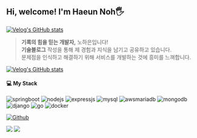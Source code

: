 ## Hi, welcome! I'm Haeun Noh🖐️

[![Velog's GitHub stats](https://velog-readme-stats.vercel.app/api/badge?name=Haeun's%20Velog)](https://velog.io/1109_haeun/posts) 

<!-- <img src ="https://github-readme-streak-stats.herokuapp.com/?user=haeunNoh06&theme=merko&hide_border=true&background=FFFFFF00"> --> 

> **기록의 힘을 믿는 개발자,** 노하은입니다! <br>
> **기술블로그** 작성을 통해 제 경험과 지식을 남기고 공유하고 있습니다. <br>
> 문제점을 인식하고 해결하기 위해 서비스를 개발하는 것에 흥미를 느껴합니다.

[![Velog's GitHub stats](https://velog-readme-stats.vercel.app/api?name=1109_haeun)](https://velog.io/@1109_haeun)

 <!-- 
  <a href="https://www.instagram.com/haeunnohh"><img src="https://img.shields.io/badge/Instagram-E4405F?style=flat-square&logo=Instagram&logoColor=white"/></a>
<a href="https://velog.io/@1109_haeun"><img src="https://img.shields.io/badge/Velog-20C997?style=flat-square&logo=Velog&logoColor=white"/></a> -->

<!--
<tr>
<h3 align="center">🪄 Learning Language 🪄</h3>
<img src="https://img.shields.io/badge/C-A8B9CC?style=flat-square&logo=C&logoColor=white"/> <img src="https://img.shields.io/badge/C++-00599C?style=flat-square&logo=c%2B%2B&logoColor=white"/></a>
 <img src="https://img.shields.io/badge/CSS3-1572B6?style=flat-square&logo=CSS3&logoColor=white"/> <img src="https://img.shields.io/badge/java-FF7800?style=flat-square&logo=openJDK&logoColor=white"/> <img src="https://img.shields.io/badge/JavaScript-F7DF1E?style=flat-square&logo=JavaScript&logoColor=white"/> <img src="https://img.shields.io/badge/HTML5-E34F26?style=flat-square&logo=HTML5&logoColor=white"/> <img src="https://img.shields.io/badge/Python-3776AB?style=flat-square&logo=Python&logoColor=white"/> <img src="https://img.shields.io/badge/MySQL-4479A1?style=flat&logo=MySQL&logoColor=white"/> -->

<!--<img src="https://capsule-render.vercel.app/api?type=waving&color=BDBDC8&height=150&section=footer" />-->

#### 💻 My Stack
<!--
<code><img height="35" src="https://skills.thijs.gg/icons?i=spring&theme=light"></code>
<code><img height="35" src="https://skills.thijs.gg/icons?i=nodejs&theme=light"></code>
<code><img height="35" src="https://skills.thijs.gg/icons?i=go&theme=light"></code>
<code><img height="35" src="https://skills.thijs.gg/icons?i=django&theme=light"></code>
<code><img height="35" src="https://skills.thijs.gg/icons?i=mysql&theme=light"></code>
<code><img height="35" src="https://skills.thijs.gg/icons?i=mongodb&theme=light"></code>
<code><img height="35" src="https://skills.thijs.gg/icons?i=react&theme=light"></code>
<code><img height="35" src="https://skills.thijs.gg/icons?i=postman&theme=light"></code> -->  

![springboot](https://www.codenary.co.kr/widget/github-techstack/api?name=springboot)
![nodejs](https://www.codenary.co.kr/widget/github-techstack/api?name=nodejs)
![expressjs](https://www.codenary.co.kr/widget/github-techstack/api?name=expressjs)
![mysql](https://www.codenary.co.kr/widget/github-techstack/api?name=mysql)
![awsmariadb](https://www.codenary.co.kr/widget/github-techstack/api?name=awsmariadb)
![mongodb](https://www.codenary.co.kr/widget/github-techstack/api?name=mongodb)
![django](https://www.codenary.co.kr/widget/github-techstack/api?name=django)
![go](https://www.codenary.co.kr/widget/github-techstack/api?name=go)
![docker](https://www.codenary.co.kr/widget/github-techstack/api?name=docker) 

[![Github](https://www.codenary.co.kr/widget/github/api?username=okhagrace06)](https://www.codenary.co.kr/user-profile/detail/okhagrace06?github_ride=true&utm_source=github)

<!--
#### 💾 Databases

![MySQL](https://img.shields.io/badge/MySQL-4479A1.svg?style=flat-square&logo=mysql&logoColor=white)
![MariaDB](https://img.shields.io/badge/MariaDB-003545?style=flat-square&logo=mariadb&logoColor=white)
![MongoDB](https://img.shields.io/badge/MongoDB-%234ea94b.svg?style=flat-square&logo=mongodb&logoColor=white)
![Firebase](https://img.shields.io/badge/Firebase-a08021?style=flat-square&logo=firebase&logoColor=ffcd34)

#### 📚 Frameworks, Platforms and Libraries

![SpringBoot](https://img.shields.io/badge/SpringBoot3-%236DB33F.svg?style=flat-square&logo=spring&logoColor=white)
![NodeJS](https://img.shields.io/badge/Node.js-6DA55F?style=flat-square&logo=node.js&logoColor=white)
![Django](https://img.shields.io/badge/DJango-%23092E20.svg?style=flat-square&logo=django&logoColor=white)
![Express.js](https://img.shields.io/badge/Express.js-%23404d59.svg?style=flat-square&logo=express&logoColor=%2361DAFB)
![Nodemon](https://img.shields.io/badge/Nodemon-%23323330.svg?style=flat-square&logo=nodemon&logoColor=%BBDEAD)


#### 💻 IDEs/Tools

![IntelliJ IDEA](https://img.shields.io/badge/IntelliJ%20IDEA-000000.svg?style=flat-square&logo=intellij-idea&logoColor=white)
![GoLand](https://img.shields.io/badge/GoLand-0f0f0f?&style=flat-square&logo=goland&logoColor=white)
![PyCharm](https://img.shields.io/badge/PyCharm-143?style=flat-square&logo=pycharm&logoColor=black&color=black&labelColor=green)
![Postman](https://img.shields.io/badge/Postman-FF6C37?style=flat-square&logo=postman&logoColor=white)
![Docker Desktop](https://img.shields.io/badge/Docker%20Desktop-%230db7ed.svg?style=flat-square&logo=docker&logoColor=white)
![Swagger](https://img.shields.io/badge/-Swagger-%23Clojure?style=flat-square&logo=swagger&logoColor=white)
![Visual Studio Code](https://img.shields.io/badge/Visual%20Studio%20Code-0078d7.svg?style=flat-square&logo=visual-studio-code&logoColor=white)
![Visual Studio](https://img.shields.io/badge/Visual%20Studio-5C2D91.svg?style=flat-square&logo=visual-studio&logoColor=white)
![Android Studio](https://img.shields.io/badge/Android%20Studio-346ac1?style=flat-square&logo=android%20studio&logoColor=white)
![Eclipse](https://img.shields.io/badge/Eclipse-FE7A16.svg?style=flat-square&logo=Eclipse&logoColor=white)


#### 📋 Languages

![Java](https://img.shields.io/badge/Java-%23ED8B00.svg?style=flat-square&logo=openjdk&logoColor=white)
![HTML5](https://img.shields.io/badge/HTML5-%23E34F26.svg?style=flat-square&logo=html5&logoColor=white)
![CSS3](https://img.shields.io/badge/CSS3-%231572B6.svg?style=flat-square&logo=css3&logoColor=white)
![JavaScript](https://img.shields.io/badge/JavaScript-%23323330.svg?style=flat-square&logo=javascript&logoColor=%23F7DF1E)
![Go](https://img.shields.io/badge/Go-%2300ADD8.svg?style=flat-square&logo=go&logoColor=white)
![Python](https://img.shields.io/badge/Python-3670A0?style=flat-square&logo=python&logoColor=ffdd54)
![PHP](https://img.shields.io/badge/PHP-%23777BB4.svg?style=flat-square&logo=php&logoColor=white)
![Kotlin](https://img.shields.io/badge/Kotlin-%237F52FF.svg?style=flat-square&logo=kotlin&logoColor=white)
![C](https://img.shields.io/badge/C-%2300599C.svg?style=flat-square&logo=c&logoColor=white)
![C++](https://img.shields.io/badge/C++-%2300599C.svg?style=flat-square&logo=c%2B%2B&logoColor=white)

<!-- ![Markdown](https://img.shields.io/badge/markdown-%23000000.svg?style=flat-square&logo=markdown&logoColor=white) -->

<!--
<h3>🎋 ORM</h3>

![Hibernate](https://img.shields.io/badge/Hibernate-59666C?style=flat-square&logo=Hibernate&logoColor=white)

<h3>🥅 Other</h3>

![Docker](https://img.shields.io/badge/docker-%230db7ed.svg?style=flat-square&logo=docker&logoColor=white)
![Gradle](https://img.shields.io/badge/Gradle-02303A.svg?style=flat-square&logo=Gradle&logoColor=white)
![Notion](https://img.shields.io/badge/Notion-%23000000.svg?style=flat-square&logo=notion&logoColor=white)
![Postman](https://img.shields.io/badge/Postman-FF6C37?style=flat-square&logo=postman&logoColor=white)
![Swagger](https://img.shields.io/badge/-Swagger-%23Clojure?style=flat-square&logo=swagger&logoColor=white)

<h3>🗄️ Servers</h3>

![Apache](https://img.shields.io/badge/apache-%23D42029.svg?style=flat-square&logo=apache&logoColor=white)
![Nginx](https://img.shields.io/badge/nginx-%23009639.svg?style=flat-square&logo=nginx&logoColor=white)

<h3>💬 Social</h3>

![Slack](https://img.shields.io/badge/Slack-4A154B?style=flat-square&logo=slack&logoColor=white)
-->

<!--
<a href="https://github.com/haeunNoh06/github-readme-stats">
  <img height=200 align="center" src="https://github-readme-stats.vercel.app/api?username=haeunNoh06" />
</a>
<a href="https://github.com/haeunNoh06/convoychat">
  <img height=200 align="center" src="https://github-readme-stats.vercel.app/api/top-langs?username=haeunNoh06&layout=compact&langs_count=8&card_width=320" />
</a> --> 


<a href="https://github.com/haeunNoh06"><img src="https://hits.seeyoufarm.com/api/count/incr/badge.svg?url=https%3A%2F%2Fgithub.com%2Firis-haeunNoh06&count_bg=%23000000&title_bg=%23000000&icon=github.svg&icon_color=%23E7E7E7&title=github&edge_flat=true"/></a>
  <a href="s2209@e-mirim.hs.kr"><img src="https://img.shields.io/badge/Gmail-FF6C37?style=flat-square&logo=Gmail&logoColor=white"/></a>

